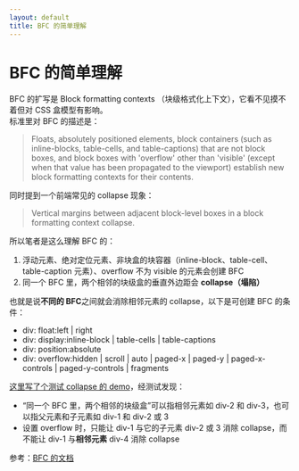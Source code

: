 ```yaml
---
layout: default
title: BFC 的简单理解
---
```


# BFC 的简单理解

BFC 的扩写是 Block formatting contexts （块级格式化上下文），它看不见摸不着但对 CSS 盒模型有影响。  
标准里对 BFC 的描述是：

> Floats, absolutely positioned elements, block containers (such as inline-blocks, table-cells, and table-captions) that are not block boxes, and block boxes with 'overflow' other than 'visible' (except when that value has been propagated to the viewport) establish new block formatting contexts for their contents.

同时提到一个前端常见的 collapse 现象：

> Vertical margins between adjacent block-level boxes in a block formatting context collapse.

所以笔者是这么理解 BFC 的：

1. 浮动元素、绝对定位元素、非块盒的块容器（inline-block、table-cell、table-caption 元素）、overflow 不为 visible 的元素会创建 BFC
1. 同一个 BFC 里，两个相邻的块级盒的垂直外边距会 **collapse（塌陷）**

也就是说**不同的 BFC**之间就会消除相邻元素的 collapse，以下是可创建 BFC 的条件：

- div: float:left \| right
- div: display:inline-block \| table-cells \| table-captions
- div: position:absolute
- div: overflow:hidden \| scroll \| auto \| paged-x \| paged-y \| paged-x-controls \| paged-y-controls \| fragments

[这里写了个测试 collapse 的 demo][1]，经测试发现：

- “同一个 BFC 里，两个相邻的块级盒”可以指相邻元素如 div-2 和 div-3，也可以指父元素和子元素如 div-1 和 div-2 或 3
- 设置 overflow 时，只能让 div-1 与它的子元素 div-2 或 3 消除 collapse，而不能让 div-1 与**相邻元素** div-4 消除 collapse

参考：[BFC 的文档][2]

  [1]: https://codepen.io/zhictory/pen/OjBNeO
  [2]: https://www.w3.org/TR/CSS22/visuren.html#block-formatting
